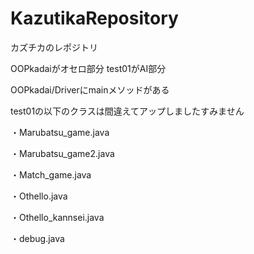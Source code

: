 # KazutikaRepository
カズチカのレポジトリ

OOPkadaiがオセロ部分
test01がAI部分

OOPkadai/Driverにmainメソッドがある

test01の以下のクラスは間違えてアップしましたすみません

・Marubatsu_game.java

・Marubatsu_game2.java

・Match_game.java

・Othello.java

・Othello_kannsei.java

・debug.java
